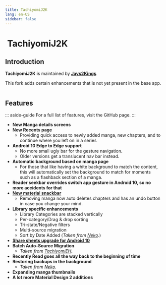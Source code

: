 ```yaml
---
title: TachiyomiJ2K
lang: en-US
sidebar: false
---
```


# <img class="headerLogo" :src="$withBase('/assets/media/fork-J2K-icon.png')"> TachiyomiJ2K

<ForkButtons forkName="TachiyomiJ2K" downloadLink="https://api.github.com/repos/Jays2Kings/tachiyomiJ2K/releases/latest" githubLink="window.open('https://github.com/Jays2Kings/tachiyomiJ2K')"/>

## Introduction
**TachiyomiJ2K** is maintained by **[Jays2Kings](https://github.com/Jays2Kings)**.

This fork adds certain enhancements that is not yet present in the base app.

<img :src="$withBase('/assets/media/fork-J2K-banner.gif')"/>

## Features
::: aside-guide
For a full list of features, visit the GitHub page.
:::

- **New Manga details screens**
- **New Recents page**
  - Providing quick access to newly added manga, new chapters, and to continue where you left on in a series
- **Android 10 Edge to Edge support**
  - No more small ugly bar for the gesture navigation.
  - Older versions get a translucent nav bar instead.
- **Automatic background based on manga page**
  - For those that like having a white background to match the content, this will automatically set the background to match for moments such as a flashback section of a manga.
- **Reader seekbar overrides switch app gesture in Android 10, so no more accidents for that**
- **[New material snackbar](https://raw.githubusercontent.com/Jays2Kings/tachiyomi/master/.github/readme-images/material%20snackbar.png)**
  - Removing manga now auto deletes chapters and has an undo button in case you change your mind.
- **Library specific enhancements**
  - Library Categories are stacked vertically
  - Per-category/Drag & drop sorting
  - Tri-state/Negative filters
  - Multi-source migration
  - Sort by Date Added (*Taken from [Neko](/help/guides/tachiyomi-neko).*)
- **[Share sheets upgrade for Android 10](https://raw.githubusercontent.com/Jays2Kings/tachiyomi/master/.github/readme-images/share%20menu.png)**
- **Batch Auto-Source Migration**
  - *Taken from [TachiyomiEH](/help/guides/tachiyomi-eh).*
- **Recently Read goes all the way back to the beginning of time**
- **Restoring backups in the background**
  - *Taken from [Neko](/help/guides/tachiyomi-neko).*
- **Expanding manga thumbnails**
- **A lot more Material Design 2 additions**
